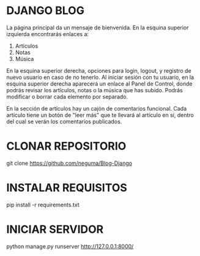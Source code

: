 # DJANGO BLOG

La página principal da un mensaje de bienvenida. En la esquina superior izquierda encontrarás enlaces a:

1. Artículos
2. Notas
3. Música

En la esquina superior derecha, opciones para login, logout, y registro de nuevo usuario en caso de no tenerlo.
Al iniciar sesión con tu usuario, en la esquina superior derecha aparecerá un enlace al Panel de Control, donde podrás revisar los artículos, notas o la música que has subido. Podrás modificar o borrar cada elemento por separado.

En la sección de artículos hay un cajón de comentarios funcional. Cada artículo tiene un botón de "leer más" que te llevará al artículo en sí, dentro del cual se verán los comentarios publicados.

# CLONAR REPOSITORIO

git clone https://github.com/neguma/Blog-Django

# INSTALAR REQUISITOS

pip install -r requirements.txt

# INICIAR SERVIDOR

python manage.py runserver
http://127.0.0.1:8000/

